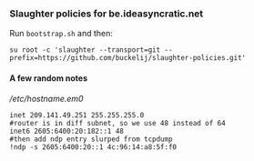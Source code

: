 ### Slaughter policies for be.ideasyncratic.net

Run `bootstrap.sh` and then:

```
su root -c 'slaughter --transport=git --prefix=https://github.com/buckelij/slaughter-policies.git'
```

#### A few random notes 

*/etc/hostname.em0*

~~~
inet 209.141.49.251 255.255.255.0
#router is in diff subnet, so we use 48 instead of 64
inet6 2605:6400:20:182::1 48 
#then add ndp entry slurped from tcpdump
!ndp -s 2605:6400:20::1 4c:96:14:a8:5f:f0
~~~
